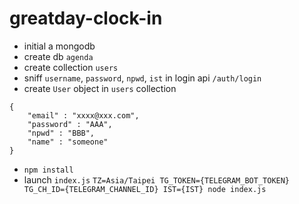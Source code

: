 # greatday-clock-in

* initial a mongodb
* create db `agenda`
* create collection `users`
* sniff `username`, `password`, `npwd`, `ist` in login api `/auth/login` 
* create `User` object in `users` collection
``` json=
{
    "email" : "xxxx@xxx.com",
    "password" : "AAA",
    "npwd" : "BBB",
    "name" : "someone"
}
```
* `npm install`
* launch `index.js` `TZ=Asia/Taipei TG_TOKEN={TELEGRAM_BOT_TOKEN} TG_CH_ID={TELEGRAM_CHANNEL_ID} IST={IST} node index.js`